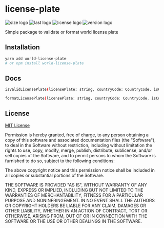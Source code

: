 # license-plate

![size logo](https://img.shields.io/github/languages/code-size/brimbelle/world-license-plate?style=flat-square)
![last logo](https://img.shields.io/github/last-commit/brimbelle/world-license-plate?style=flat-square)
![license logo](https://img.shields.io/github/license/brimbelle/world-license-plate?style=flat-square)
![version logo](https://img.shields.io/github/package-json/v/brimbelle/world-license-plate?style=flat-square)

Simple package to validate or format world license plate

## Installation

```bash
yarn add world-license-plate
# or npm install world-license-plate
```

## Docs

```bash
isValidLicensePlate(licensePlate: string, countryCode: CountryCode, isCustomPlate?: boolean): boolean
```

```bash
formatLicensePlate(licensePlate: string, countryCode: CountryCode, isCustomPlate?: boolean): string 
```

## License
[MIT License](https://choosealicense.com/licenses/mit/)

Permission is hereby granted, free of charge, to any person obtaining a copy
of this software and associated documentation files (the "Software"), to deal
in the Software without restriction, including without limitation the rights
to use, copy, modify, merge, publish, distribute, sublicense, and/or sell
copies of the Software, and to permit persons to whom the Software is
furnished to do so, subject to the following conditions:

The above copyright notice and this permission notice shall be included in all
copies or substantial portions of the Software.

THE SOFTWARE IS PROVIDED "AS IS", WITHOUT WARRANTY OF ANY KIND, EXPRESS OR
IMPLIED, INCLUDING BUT NOT LIMITED TO THE WARRANTIES OF MERCHANTABILITY,
FITNESS FOR A PARTICULAR PURPOSE AND NONINFRINGEMENT. IN NO EVENT SHALL THE
AUTHORS OR COPYRIGHT HOLDERS BE LIABLE FOR ANY CLAIM, DAMAGES OR OTHER
LIABILITY, WHETHER IN AN ACTION OF CONTRACT, TORT OR OTHERWISE, ARISING FROM,
OUT OF OR IN CONNECTION WITH THE SOFTWARE OR THE USE OR OTHER DEALINGS IN THE
SOFTWARE.
